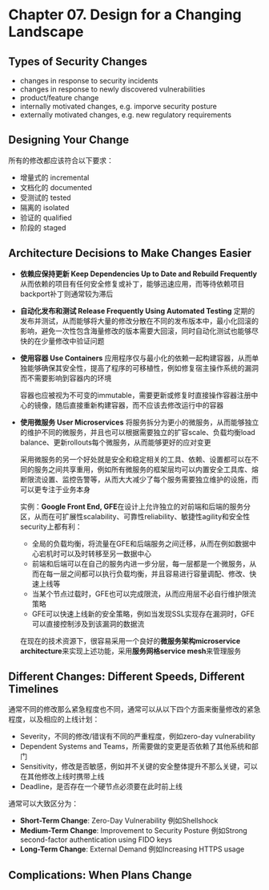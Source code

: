 # Chapter 07. Design for a Changing Landscape

## Types of Security Changes

- changes in response to security incidents
- changes in response to newly discovered vulnerabilities
- product/feature change
- internally motivated changes, e.g. imporve security posture
- externally motivated changes, e.g. new regulatory requirements

## Designing Your Change

所有的修改都应该符合以下要求：

- 增量式的 incremental
- 文档化的 documented
- 受测试的 tested
- 隔离的 isolated
- 验证的 qualified
- 阶段的 staged

## Architecture Decisions to Make Changes Easier

- **依赖应保持更新 Keep Dependencies Up to Date and Rebuild Frequently**
  从而依赖的项目有任何安全修复或补丁，能够迅速应用，而等待依赖项目backport补丁则通常较为滞后
- **自动化发布和测试 Release Frequently Using Automated Testing**
  定期的发布并测试，从而能够将大量的修改分散在不同的发布版本中，最小化回滚的影响，避免一次性包含海量修改的版本需要大回滚，同时自动化测试也能够尽快的在少量修改中验证问题
- **使用容器 Use Containers**
  应用程序仅与最小化的依赖一起构建容器，从而单独能够确保其安全性，提高了程序的可移植性，例如修复宿主操作系统的漏洞而不需要影响到容器内的环境

  容器也应被视为不可变的immutable，需要更新或修复时直接操作容器注册中心的镜像，随后直接重新构建容器，而不应该去修改运行中的容器
- **使用微服务 User Microservices**
  将服务拆分为更小的微服务，从而能够独立的维护不同的微服务，并且也可以根据需要独立的扩容scale、负载均衡load balance、更新rollouts每个微服务，从而能够更好的应对变更

  采用微服务的另一个好处就是安全和稳定相关的工具、依赖、设置都可以在不同的服务之间共享重用，例如所有微服务的框架层均可以内置安全工具库、熔断限流设置、监控告警等，从而大大减少了每个服务需要独立维护的设施，而可以更专注于业务本身

  实例：**Google Front End, GFE**在设计上允许独立的对前端和后端的服务分区，从而在可扩展性scalability、可靠性reliability、敏捷性agility和安全性security上都有利：
  - 全局的负载均衡，将流量在GFE和后端服务之间迁移，从而在例如数据中心宕机时可以及时转移至另一数据中心
  - 前端和后端可以在自己的服务内进一步分层，每一层都是一个微服务，从而在每一层之间都可以执行负载均衡，并且容易进行容量调配、修改、快速上线等
  - 当某个节点过载时，GFE也可以完成限流，从而应用层不必自行维护限流策略
  - GFE可以快速上线新的安全策略，例如当发现SSL实现存在漏洞时，GFE可以直接控制涉及到该漏洞的数据流

  在现在的技术资源下，很容易采用一个良好的**微服务架构microservice architecture**来实现上述功能，采用**服务网格service mesh**来管理服务

## Different Changes: Different Speeds, Different Timelines

通常不同的修改那么紧急程度也不同，通常可以从以下四个方面来衡量修改的紧急程度，以及相应的上线计划：

- Severity，不同的修改/错误有不同的严重程度，例如zero-day vulnerability
- Dependent Systems and Teams，所需要做的变更是否依赖了其他系统和部门
- Sensitivity，修改是否敏感，例如并不关键的安全整体提升不那么关键，可以在其他修改上线时携带上线
- Deadline，是否存在一个硬节点必须要在此时前上线

通常可以大致区分为：

- **Short-Term Change**: Zero-Day Vulnerability
  例如Shellshock
- **Medium-Term Change**: Improvement to Security Posture
  例如Strong second-factor authentication using FIDO keys
- **Long-Term Change**: External Demand
  例如Increasing HTTPS usage

## Complications: When Plans Change
